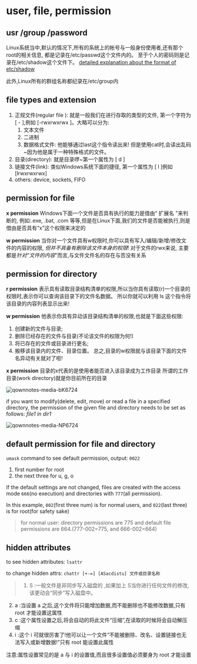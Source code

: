 user, file, permission
========================

usr /group /password
---
Linux系统当中,默认的情况下,所有的系统上的帐号与一般身份使用者,还有那个root的相关信息, 都是记录在/etc/passwd这个文件内的。
至于个人的密码则是记录在/etc/shadow这个文件下。 [detailed explanation about the format of etc/shadow](https://linuxize.com/post/etc-shadow-file/)

此外,Linux所有的群组名称都纪录在/etc/group内


file types and extension
---
1. 正规文件(regular file ): 就是一般我们在进行存取的类型的文件, 第一个字符为 [ - ],例如 [-rwxrwxrwx ]。大略可以分为:
    1. 文本文件
    2. 二进制
    3. 数据格式文件: 他能够通过last这个指令读出来! 但是使用cat时,会读出乱码~因为他是属于一种特殊格式的文件。
2. 目录(directory): 就是目录啰~第一个属性为 [ d ]
3. 链接文件(link): 类似Windows系统下面的捷径, 第一个属性为 [ l ]例如 [lrwxrwxrwx] 
4. others: device, sockets, FIFO


permission for file
---
**x permission**
Windows下面一个文件是否具有执行的能力是借由“ 扩展名 ”来判断的, 例如:.exe, .bat, .com 等等,但是在Linux下面,我们的文件是否能被执行,则是借由是否具有“x”这个权限来决定的

**w permission**
当你对一个文件具有w权限时,你可以具有写入/编辑/新增/修改文件的内容的权限, *但并不具备有删除该文件本身的权限*!
对于文件的rwx来说, 主要都是*针对“文件的内容*”而言,与文件文件名的存在与否没有关系


permission for directory
---
**r permission**
表示具有读取目录结构清单的权限,所以当你具有读取(r)一个目录的权限时,表示你可以查询该目录下的文件名数据。
 所以你就可以利用 ls 这个指令将该目录的内容列表显示出来!

**w permission**
他表示你具有异动该目录结构清单的权限,也就是下面这些权限:
1. 创建新的文件与目录; 
2. 删除已经存在的文件与目录(不论该文件的权限为何!)
3. 将已存在的文件或目录进行更名;
4. 搬移该目录内的文件、目录位置。 总之,目录的w权限就与该目录下面的文件名异动有关就对了啦!

**x permission**
目录的x代表的是使用者能否进入该目录成为工作目录
所谓的工作目录(work directory)就是你目前所在的目录

![qownnotes-media-bK6724](../../media/1176768886.png)

if you want to modify(delete, edit, move) or read a file in a specified directory, the permission of the given file and directory needs to be set as follows:
*file1 in dir1*

![qownnotes-media-NP6724](../../media/1159409523.png)


default permission for file and directory
---
`umask` command to see default permission, output: `0022`
1. first number for root
2. the next three for u, g, o

If the default settings are not changed, files are created with the access mode `666`(no execution) and directories with `777`(all permission). 

In this example, `002`(first three num) is for normal users, and `022`(last three) is for root(for safety sake)
> for normal user:
directory permissions are 775 and default file permissions are 664.(777-002=775, and 666-002=664)

hidden attributes
---
to see hidden attributes:
` lsattr `

to change hidden attrs:
`chattr [+-=] [ASacdistu] 文件或目录名称`


> 1. S :一般文件是非同步写入磁盘的 ,如果加上 S当你进行任何文件的修改,该更动会“同步”写入磁盘中。
2. a :当设置 a 之后,这个文件将只能增加数据,而不能删除也不能修改数据,只有root 才能设置这属性
3. c :这个属性设置之后,将会自动的将此文件“压缩”,在读取的时候将会自动解压缩
3. i :这个 i 可就很厉害了!他可以让一个文件“不能被删除、改名、设置链接也无法写入或新增数据!”只有 root 能设置此属性

注意:属性设置常见的是 a 与 i 的设置值,而且很多设置值必须要身为 root 才能设置

